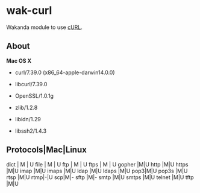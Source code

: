 wak-curl
========

Wakanda module to use [cURL](http://curl.haxx.se).

About
-----
**Mac OS X**

* curl/7.39.0 (x86_64-apple-darwin14.0.0) 

* libcurl/7.39.0 
* OpenSSL/1.0.1g 
* zlib/1.2.8 
* libidn/1.29 
* libssh2/1.4.3
 
Protocols|Mac|Linux
-------------------
dict | M | U
file | M | U
ftp | M | U
ftps | M | U
gopher |M|U
http |M|U
https |M|U
imap |M|U
imaps |M|U
ldap |M|U
ldaps |M|U
pop3|M|U
pop3s |M|U
rtsp |M|U
rtmp|-|U
scp|M|-
sftp |M|-
smtp |M|U
smtps |M|U
telnet |M|U
tftp |M|U

